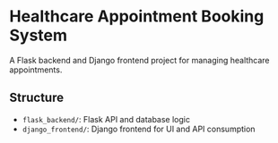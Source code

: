 # Healthcare Appointment Booking System

A Flask backend and Django frontend project for managing healthcare appointments.

## Structure
- `flask_backend/`: Flask API and database logic
- `django_frontend/`: Django frontend for UI and API consumption

